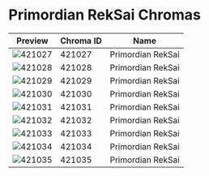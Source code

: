# Primordian RekSai Chromas



| Preview | Chroma ID | Name |
|---------|-----------|------|
| ![421027](https://raw.communitydragon.org/latest/plugins/rcp-be-lol-game-data/global/default/v1/champion-chroma-images/421/421027.png) | 421027 | Primordian RekSai |
| ![421028](https://raw.communitydragon.org/latest/plugins/rcp-be-lol-game-data/global/default/v1/champion-chroma-images/421/421028.png) | 421028 | Primordian RekSai |
| ![421029](https://raw.communitydragon.org/latest/plugins/rcp-be-lol-game-data/global/default/v1/champion-chroma-images/421/421029.png) | 421029 | Primordian RekSai |
| ![421030](https://raw.communitydragon.org/latest/plugins/rcp-be-lol-game-data/global/default/v1/champion-chroma-images/421/421030.png) | 421030 | Primordian RekSai |
| ![421031](https://raw.communitydragon.org/latest/plugins/rcp-be-lol-game-data/global/default/v1/champion-chroma-images/421/421031.png) | 421031 | Primordian RekSai |
| ![421032](https://raw.communitydragon.org/latest/plugins/rcp-be-lol-game-data/global/default/v1/champion-chroma-images/421/421032.png) | 421032 | Primordian RekSai |
| ![421033](https://raw.communitydragon.org/latest/plugins/rcp-be-lol-game-data/global/default/v1/champion-chroma-images/421/421033.png) | 421033 | Primordian RekSai |
| ![421034](https://raw.communitydragon.org/latest/plugins/rcp-be-lol-game-data/global/default/v1/champion-chroma-images/421/421034.png) | 421034 | Primordian RekSai |
| ![421035](https://raw.communitydragon.org/latest/plugins/rcp-be-lol-game-data/global/default/v1/champion-chroma-images/421/421035.png) | 421035 | Primordian RekSai |